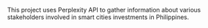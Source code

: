 This project uses Perplexity API to gather information about various stakeholders involved in smart cities investments in Philippines.

